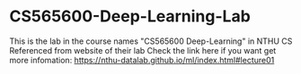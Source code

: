 # CS565600-Deep-Learning-Lab
This is the lab in the course names "CS565600 Deep-Learning" in NTHU CS
Referenced from website of their lab
Check the link here if you want get more infomation:
https://nthu-datalab.github.io/ml/index.html#lecture01
